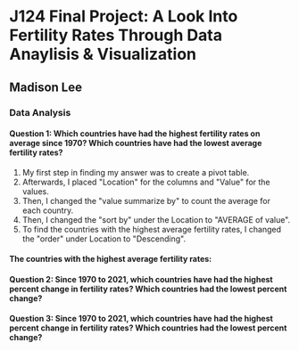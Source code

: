 # J124 Final Project: A Look Into Fertility Rates Through Data Anaylisis & Visualization 
## Madison Lee
### Data Analysis 
#### **Question 1: Which countries have had the highest fertility rates on average since 1970? Which countries have had the lowest average fertility rates?**
1. My first step in finding my answer was to create a pivot table.
2. Afterwards, I placed "Location" for the columns and "Value" for the values.
3. Then, I changed the "value summarize by" to count the average for each country.
4. Then, I changed the "sort by" under the Location to "AVERAGE of value". 
5. To find the countries with the highest average fertility rates, I changed the "order" under Location to "Descending".
#### The countries with the highest average fertility rates:

#### **Question 2: Since 1970 to 2021, which countries have had the highest percent change in fertility rates? Which countries had the lowest percent change?**
#### **Question 3: Since 1970 to 2021, which countries have had the highest percent change in fertility rates? Which countries had the lowest percent change?**
#####
